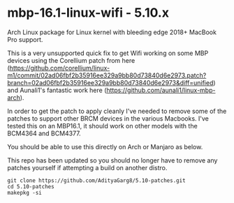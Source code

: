 mbp-16.1-linux-wifi - 5.10.x
==============

Arch Linux package for Linux kernel with bleeding edge 2018+ MacBook Pro support.

This is a very unsupported quick fix to get Wifi working on some MBP devices using the Corellium patch from here (https://github.com/corellium/linux-m1/commit/02ad06fbf2b35916ee329a9bb80d73840d6e2973.patch?branch=02ad06fbf2b35916ee329a9bb80d73840d6e2973&diff=unified) and Aunali1's fantastic work here (https://github.com/aunali1/linux-mbp-arch). 

In order to get the patch to apply cleanly I've needed to remove some of the patches to support other BRCM devices in the various Macbooks. I've tested this on an MBP16.1, it should work on other models with the BCM4364 and BCM4377.

You should be able to use this directly on Arch or Manjaro as below. 

This repo has been updated so you should no longer have to remove any patches yourself if attempting a build on another distro.

    git clone https://github.com/AdityaGarg8/5.10-patches.git
    cd 5.10-patches
    makepkg -si


